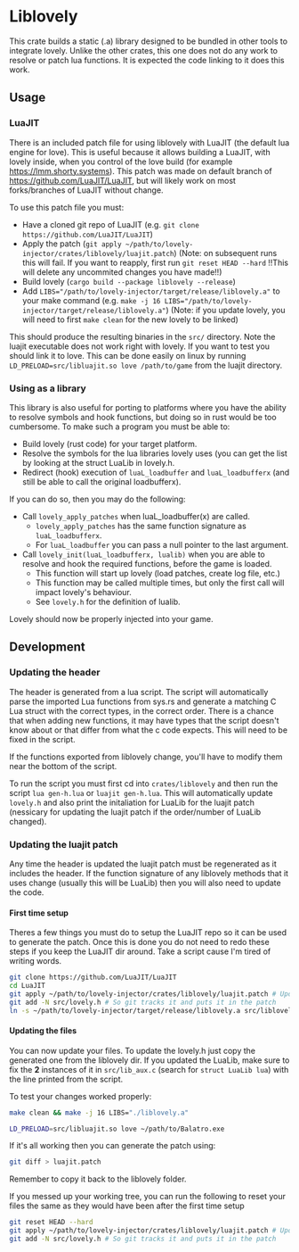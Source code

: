 # Liblovely

This crate builds a static (.a) library designed to be bundled in other tools to integrate lovely.
Unlike the other crates, this one does not do any work to resolve or patch lua functions. It is
expected the code linking to it does this work.

## Usage

### LuaJIT

There is an included patch file for using liblovely with LuaJIT (the default lua engine for love).
This is useful because it allows building a LuaJIT, with lovely inside, when you control of the
love build (for example <https://lmm.shorty.systems>). This patch was made on default branch of
<https://github.com/LuaJIT/LuaJIT>, but will likely work on most forks/branches of LuaJIT without
change.

To use this patch file you must:

- Have a cloned git repo of LuaJIT (e.g. `git clone https://github.com/LuaJIT/LuaJIT`)
- Apply the patch (`git apply ~/path/to/lovely-injector/crates/liblovely/luajit.patch`) (Note: on subsequent runs this will fail. If you want to reapply, first run `git reset HEAD --hard` !!This will delete any uncommited changes you have made!!)
- Build lovely (`cargo build --package liblovely --release`)
- Add `LIBS="/path/to/lovely-injector/target/release/liblovely.a"` to your make command (e.g. `make -j 16 LIBS="/path/to/lovely-injector/target/release/liblovely.a"`) (Note: if you update lovely, you will need to first `make clean` for the new lovely to be linked)

This should produce the resulting binaries in the `src/` directory. Note the luajit executable
does not work right with lovely. If you want to test you should link it to love.
This can be done easily on linux by running `LD_PRELOAD=src/libluajit.so love /path/to/game`
from the luajit directory.

### Using as a library

This library is also useful for porting to platforms where you have the ability to resolve symbols
and hook functions, but doing so in rust would be too cumbersome. To make such a program you must
be able to:

- Build lovely (rust code) for your target platform.
- Resolve the symbols for the lua libraries lovely uses (you can get the list by looking at the struct LuaLib in lovely.h.
- Redirect (hook) execution of `luaL_loadbuffer` and `luaL_loadbufferx` (and still be able to call the original loadbufferx).

If you can do so, then you may do the following:

- Call `lovely_apply_patches` when luaL_loadbuffer(x) are called.
  - `lovely_apply_patches` has the same function signature as `luaL_loadbufferx`.
  - For `luaL_loadbuffer` you can pass a null pointer to the last argument.
- Call `lovely_init(luaL_loadbufferx, lualib)` when you are able to resolve and hook the required functions, before the game is loaded.
  - This function will start up lovely (load patches, create log file, etc.)
  - This function may be called multiple times, but only the first call will impact lovely's behaviour.
  - See `lovely.h` for the definition of lualib.

Lovely should now be properly injected into your game.

## Development

### Updating the header

The header is generated from a lua script. The script will automatically parse the imported Lua functions 
from sys.rs and generate a matching C Lua struct with the correct types, in the correct order.
There is a chance that when adding new functions, it may have types that the script doesn't know about
or that differ from what the c code expects. This will need to be fixed in the script.

If the functions exported from liblovely change, you'll have to modify them near the bottom of the script.

To run the script you must first cd into `crates/liblovely` and then run the script `lua gen-h.lua` or 
`luajit gen-h.lua`. This will automatically update `lovely.h` and also print the initaliation for LuaLib
for the luajit patch (nessicary for updating the luajit patch if the order/number of LuaLib changed).

### Updating the luajit patch

Any time the header is updated the luajit patch must be regenerated as it includes the header. If the function
signature of any liblovely methods that it uses change (usually this will be LuaLib) then you will also need
to update the code.

#### First time setup

Theres a few things you must do to setup the LuaJIT repo so it can be used to generate the patch. Once this is
done you do not need to redo these steps if you keep the LuaJIT dir around. Take a script cause I'm tired of
writing words.

```sh
git clone https://github.com/LuaJIT/LuaJIT
cd LuaJIT
git apply ~/path/to/lovely-injector/crates/liblovely/luajit.patch # Update this path
git add -N src/lovely.h # So git tracks it and puts it in the patch
ln -s ~/path/to/lovely-injector/target/release/liblovely.a src/liblovely.a # Used to make the compilation easier. Remeber to update the first path
```

#### Updating the files

You can now update your files. To update the lovely.h just copy the generated one from the liblovely dir.
If you updated the LuaLib, make sure to fix the **2** instances of it in `src/lib_aux.c` (search for 
`struct LuaLib lua`) with the line printed from the script.

To test your changes worked properly:

```sh
make clean && make -j 16 LIBS="./liblovely.a"

LD_PRELOAD=src/libluajit.so love ~/path/to/Balatro.exe
```

If it's all working then you can generate the patch using:

```sh
git diff > luajit.patch
```

Remember to copy it back to the liblovely folder.

If you messed up your working tree, you can run the following to reset your files the same as they would have been after the first time setup

```sh
git reset HEAD --hard
git apply ~/path/to/lovely-injector/crates/liblovely/luajit.patch # Update this path (or use the one in the PWD if it's good)
git add -N src/lovely.h # So git tracks it and puts it in the patch
```
